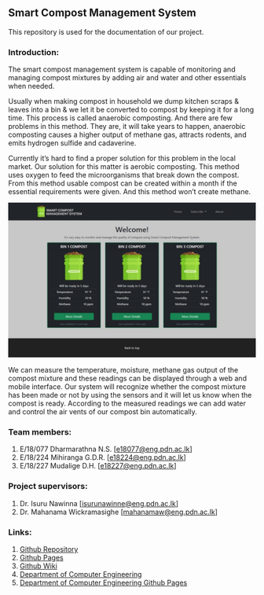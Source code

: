 ## Smart Compost Management System
This repository is used for the documentation of our project.

### Introduction:
The smart compost management system is capable of monitoring and managing compost mixtures by adding air and water and other essentials when needed. 

Usually when making compost in household we dump kitchen scraps & leaves into a bin & we let it be converted to compost by keeping it for a long time. This process is called anaerobic composting. And there are few problems in this method. They are, it will take years to happen, anaerobic composting causes a higher output of methane gas, attracts rodents, and emits hydrogen sulfide and cadaverine. 

Currently it’s hard to find a proper solution for this problem in the local market. Our solution for this matter is aerobic composting. This method uses oxygen to feed the microorganisms that break down the compost. From this method usable compost can be created within a month if the essential requirements were given. And this method won’t create methane. 

![interface](img/project/interface1.jpg)

We can measure the temperature, moisture, methane gas output of the compost mixture and these readings can be displayed through a web and mobile interface. Our system will recognize whether the compost mixture has been made or not by using the sensors and it will let us know when the compost is ready. According to the measured readings we can add water and control the air vents of our compost bin automatically.

### Team members:
1. E/18/077 Dharmarathna N.S. [e18077@eng.pdn.ac.lk]
2. E/18/224 Mihiranga G.D.R. [e18224@eng.pdn.ac.lk]
3. E/18/227 Mudalige D.H. [e18227@eng.pdn.ac.lk]

### Project supervisors: 
1. Dr. Isuru Nawinna [isurunawinne@eng.pdn.ac.lk]
2. Dr. Mahanama Wickramasighe [mahanamaw@eng.pdn.ac.lk]

### Links:
1. [Github Repository](https://github.com/cepdnaclk/e18-3yp-Smart-Compost-Management-System)
2. [Github Pages](https://cepdnaclk.github.io/e18-3yp-Smart-Compost-Management-System/)
3. [Github Wiki](https://github.com/cepdnaclk/e18-3yp-Smart-Compost-Management-System/wiki)
4. [Department of Computer Engineering](http://www.ce.pdn.ac.lk/)
5. [Department of Computer Engineering Github Pages](https://github.com/cepdnaclk)
